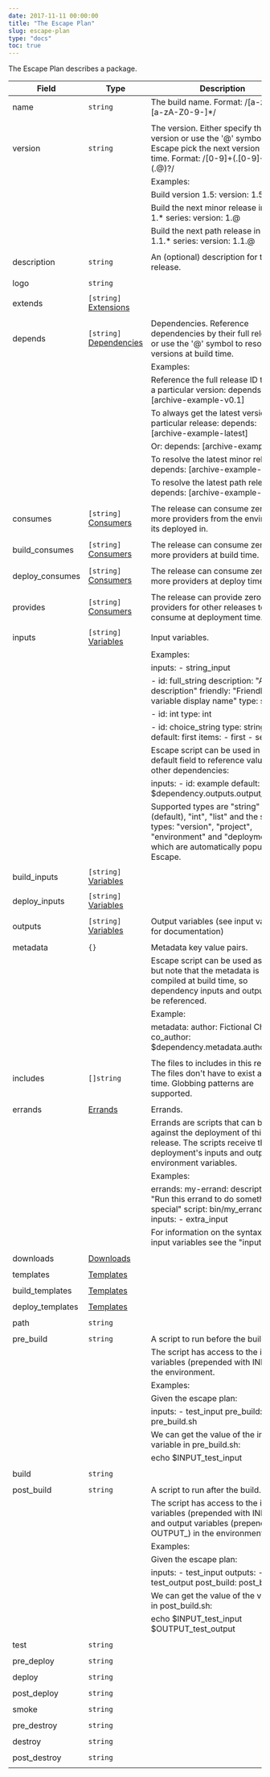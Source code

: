 ```yaml
---
date: 2017-11-11 00:00:00
title: "The Escape Plan"
slug: escape-plan
type: "docs"
toc: true
---
```


The Escape Plan describes a package. 

Field | Type | Description
------|------|-------------
|<a name='name'></a>name|`string`|The build name. Format: /[a-zA-Z]+[a-zA-Z0-9-]*/ 
|||
|<a name='version'></a>version|`string`|The version. Either specify the full version or use the '@' symbol to let Escape pick the next version at build time. Format: /[0-9]+(\.[0-9]+)*(\.@)?/ 
|||Examples: 
|||Build version 1.5: version: 1.5 
|||Build the next minor release in the 1.* series: version: 1.@ 
|||Build the next path release in the 1.1.* series: version: 1.1.@ 
|||
|<a name='description'></a>description|`string`|An (optional) description for this release. 
|||
|<a name='logo'></a>logo|`string`|
|||
|<a name='extends'></a>extends|`[string]` [Extensions](/docs/extensions/) |
|||
|<a name='depends'></a>depends|`[string]` [Dependencies](/docs/dependencies/) |Dependencies. Reference dependencies by their full release ID or use the '@' symbol to resolve versions at build time. 
|||Examples: 
|||Reference the full release ID to pin to a particular version: depends: [archive-example-v0.1] 
|||To always get the latest version of a particular release: depends: [archive-example-latest] 
|||Or: depends: [archive-example-@] 
|||To resolve the latest minor release: depends: [archive-example-v0.@] 
|||To resolve the latest path release: depends: [archive-example-v0.1.@] 
|||
|<a name='consumes'></a>consumes|`[string]` [Consumers](/docs/providers-and-consumers/) |The release can consume zero or more providers from the environment its deployed in. 
|||
|<a name='build_consumes'></a>build_consumes|`[string]` [Consumers](/docs/providers-and-consumers/) |The release can consume zero or more providers at build time. 
|||
|<a name='deploy_consumes'></a>deploy_consumes|`[string]` [Consumers](/docs/providers-and-consumers/) |The release can consume zero or more providers at deploy time. 
|||
|<a name='provides'></a>provides|`[string]` [Consumers](/docs/providers-and-consumers/) |The release can provide zero or more providers for other releases to consume at deployment time. 
|||
|<a name='inputs'></a>inputs|`[string]` [Variables](/docs/input-and-output-variables/) |Input variables. 
|||Examples: 
|||inputs: - string_input 
|||- id: full_string description: "A nice description" friendly: "Friendly variable display name" type: string 
|||- id: int type: int 
|||- id: choice_string type: string default: first items: - first - second 
|||Escape script can be used in the default field to reference values from other dependencies: 
|||inputs: - id: example default: $dependency.outputs.output_variable 
|||Supported types are "string" (default), "int", "list" and the special types: "version", "project", "environment" and "deployment" which are automatically populated by Escape. 
|||
|<a name='build_inputs'></a>build_inputs|`[string]` [Variables](/docs/input-and-output-variables/) |
|||
|<a name='deploy_inputs'></a>deploy_inputs|`[string]` [Variables](/docs/input-and-output-variables/) |
|||
|<a name='outputs'></a>outputs|`[string]` [Variables](/docs/input-and-output-variables/) |Output variables (see input variables for documentation) 
|||
|<a name='metadata'></a>metadata|`{}` |Metadata key value pairs. 
|||Escape script can be used as values, but note that the metadata is compiled at build time, so dependency inputs and outputs can't be referenced. 
|||Example: 
|||metadata: author: Fictional Character co_author: $dependency.metadata.author 
|||
|<a name='includes'></a>includes|`[]string` |The files to includes in this release. The files don't have to exist at build time. Globbing patterns are supported. 
|||
|<a name='errands'></a>errands|[Errands](/docs/errands/) |Errands. 
|||Errands are scripts that can be run against the deployment of this release. The scripts receive the deployment's inputs and outputs as environment variables. 
|||Examples: 
|||errands: my-errand: description: "Run this errand to do something special" script: bin/my_errand.sh inputs: - extra_input 
|||For information on the syntax of the input variables see the "inputs" field. 
|||
|<a name='downloads'></a>downloads|[Downloads](/docs/downloads/) |
|||
|<a name='templates'></a>templates|[Templates](/docs/templates/) |
|||
|<a name='build_templates'></a>build_templates|[Templates](/docs/templates/) |
|||
|<a name='deploy_templates'></a>deploy_templates|[Templates](/docs/templates/) |
|||
|<a name='path'></a>path|`string`|
|||
|<a name='pre_build'></a>pre_build|`string`|A script to run before the build. 
|||The script has access to the input variables (prepended with INPUT_) in the environment. 
|||Examples: 
|||Given the escape plan: 
|||inputs: - test_input pre_build: pre_build.sh 
|||We can get the value of the input variable in pre_build.sh: 
|||echo $INPUT_test_input 
|||
|<a name='build'></a>build|`string`|
|||
|<a name='post_build'></a>post_build|`string`|A script to run after the build. 
|||The script has access to the input variables (prepended with INPUT_) and output variables (prepended with OUTPUT_) in the environment. 
|||Examples: 
|||Given the escape plan: 
|||inputs: - test_input outputs: - test_output post_build: post_build.sh 
|||We can get the value of the variables in post_build.sh: 
|||echo $INPUT_test_input $OUTPUT_test_output 
|||
|<a name='test'></a>test|`string`|
|||
|<a name='pre_deploy'></a>pre_deploy|`string`|
|||
|<a name='deploy'></a>deploy|`string`|
|||
|<a name='post_deploy'></a>post_deploy|`string`|
|||
|<a name='smoke'></a>smoke|`string`|
|||
|<a name='pre_destroy'></a>pre_destroy|`string`|
|||
|<a name='destroy'></a>destroy|`string`|
|||
|<a name='post_destroy'></a>post_destroy|`string`|
|||
